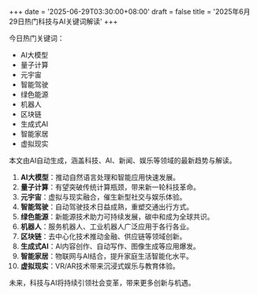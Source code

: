+++
date = '2025-06-29T03:30:00+08:00'
draft = false
title = '2025年6月29日热门科技与AI关键词解读'
+++

今日热门关键词：

- AI大模型
- 量子计算
- 元宇宙
- 智能驾驶
- 绿色能源
- 机器人
- 区块链
- 生成式AI
- 智能家居
- 虚拟现实

本文由AI自动生成，涵盖科技、AI、新闻、娱乐等领域的最新趋势与解读。

1. **AI大模型**：推动自然语言处理和智能应用快速发展。
2. **量子计算**：有望突破传统计算瓶颈，带来新一轮科技革命。
3. **元宇宙**：虚拟与现实融合，催生新型社交与娱乐体验。
4. **智能驾驶**：自动驾驶技术日益成熟，重塑交通出行方式。
5. **绿色能源**：新能源技术助力可持续发展，碳中和成为全球共识。
6. **机器人**：服务机器人、工业机器人广泛应用于各行各业。
7. **区块链**：去中心化技术推动金融、供应链等领域创新。
8. **生成式AI**：AI内容创作、自动写作、图像生成等应用爆发。
9. **智能家居**：物联网与AI结合，提升家庭生活智能化水平。
10. **虚拟现实**：VR/AR技术带来沉浸式娱乐与教育体验。

未来，科技与AI将持续引领社会变革，带来更多创新与机遇。
